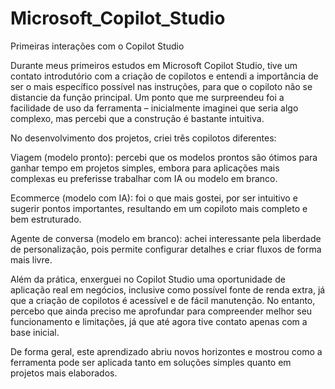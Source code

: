 # Microsoft_Copilot_Studio
Primeiras interações com o Copilot Studio

Durante meus primeiros estudos em Microsoft Copilot Studio, tive um contato introdutório com a criação de copilotos e entendi a importância de ser o mais específico possível nas instruções, para que o copiloto não se distancie da função principal. Um ponto que me surpreendeu foi a facilidade de uso da ferramenta – inicialmente imaginei que seria algo complexo, mas percebi que a construção é bastante intuitiva.

No desenvolvimento dos projetos, criei três copilotos diferentes:

Viagem (modelo pronto): percebi que os modelos prontos são ótimos para ganhar tempo em projetos simples, embora para aplicações mais complexas eu preferisse trabalhar com IA ou modelo em branco.

Ecommerce (modelo com IA): foi o que mais gostei, por ser intuitivo e sugerir pontos importantes, resultando em um copiloto mais completo e bem estruturado.

Agente de conversa (modelo em branco): achei interessante pela liberdade de personalização, pois permite configurar detalhes e criar fluxos de forma mais livre.

Além da prática, enxerguei no Copilot Studio uma oportunidade de aplicação real em negócios, inclusive como possível fonte de renda extra, já que a criação de copilotos é acessível e de fácil manutenção. No entanto, percebo que ainda preciso me aprofundar para compreender melhor seu funcionamento e limitações, já que até agora tive contato apenas com a base inicial.

De forma geral, este aprendizado abriu novos horizontes e mostrou como a ferramenta pode ser aplicada tanto em soluções simples quanto em projetos mais elaborados.
